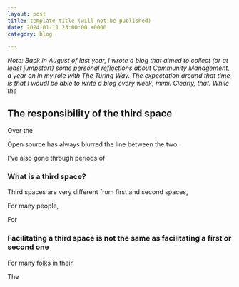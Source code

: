 ```yaml
---
layout: post
title: template title (will not be published)
date: 2024-01-11 23:00:00 +0000
category: blog

---
```


_Note: Back in August of last year, I wrote a blog that aimed to collect (or at least jumpstart) some personal reflections about Community Management, a year on in my role with The Turing Way. The expectation around that time is that I woudl be able to write a blog every week, mimi. Clearly, that. While the_


## The responsibility of the third space

Over the

Open source has always blurred the line between the two. 

I've also gone through periods of

### What is a third space? 

Third spaces are very different from first and second spaces, 

For many people, 

For 

### Facilitating a third space is not the same as facilitating a first or second one

For many folks in their.

The 